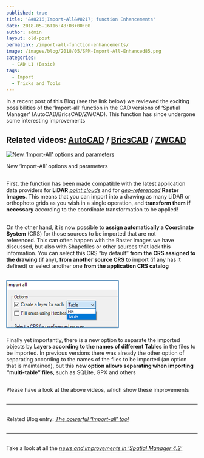 ```yaml
---
published: true
title: '&#8216;Import-All&#8217; function Enhancements'
date: 2018-05-16T16:48:03+00:00
author: admin
layout: old-post
permalink: /import-all-function-enhancements/
image: /images/blog/2018/05/SPM-Import-All-Enhanced85.png
categories:
  - CAD L1 (Basic)
tags:
  - Import
  - Tricks and Tools
---
```

<p>
  In a recent post of this Blog (see the link below) we reviewed the exciting possibilities of the &#8216;Import-all&#8217; function in the CAD versions of &#8216;Spatial Manager&#8217; (AutoCAD/BricsCAD/ZWCAD). This function has since undergone some interesting improvements
</p>

<p>
  <!--more-->
</p>

<h2>
  Related videos: <span><a href="https://youtu.be/XdBP3cM3YjI?rel=0" target="_blank" rel="nofollow"><span>AutoCAD</span></a> </span>/ <span><a href="https://youtu.be/0af1c6E6TcQ?rel=0" target="_blank" rel="nofollow"><span>BricsCAD</span></a> </span>/ <span><a href="https://youtu.be/TD8qnf0uNCs?rel=0" target="_blank" rel="nofollow"><span>ZWCAD</span></a></span>
</h2>

<div>
  <a href="/images/blog/2018/05/Import-All-Enh-SPM.png" target="_blank" rel="nofollow"><img src="/images/blog/2018/05/Import-All-Enh-SPM-1024x475.png" alt="New 'Import-All' options and parameters" width="625" height="290" srcset="/images/blog/2018/05/Import-All-Enh-SPM-1024x475.png 1024w, /images/blog/2018/05/Import-All-Enh-SPM-300x139.png 300w, /images/blog/2018/05/Import-All-Enh-SPM-768x357.png 768w, /images/blog/2018/05/Import-All-Enh-SPM-624x290.png 624w, /images/blog/2018/05/Import-All-Enh-SPM.png 1271w" sizes="(max-width: 625px) 100vw, 625px" /></a>
  
  <p>
    New &#8216;Import-All&#8217; options and parameters
  </p>
</div>

<h2>
</h2>

<p>
  First, the function has been made compatible with the latest application data providers for <strong>LiDAR</strong> <span><em><span><a href="https://en.wikipedia.org/wiki/Lidar" target="_blank" rel="nofollow">point clouds</a></span></em></span> and for <span><em><a href="https://en.wikipedia.org/wiki/Georeferencing" target="_blank" rel="nofollow">geo-referenced</a></em></span> <strong>Raster Images</strong>. This means that you can import into a drawing as many LiDAR or orthophoto grids as you wish in a single operation, and <strong>transform them if necessary</strong> according to the coordinate transformation to be applied!
</p>

<h2>
</h2>

<p>
  On the other hand, it is now possible to <strong>assign automatically a Coordinate System</strong> (CRS) for those sources to be imported that are not referenced. This can often happen with the Raster Images we have discussed, but also with Shapefiles or other sources that lack this information. You can select this CRS &#8220;by default&#8221; <strong>from the CRS assigned to the drawing</strong> (if any), <strong>from another source CRS</strong> to import (if any has it defined) or select another one <strong>from the application CRS catalog</strong>
</p>

<h2>
  <a href="/images/blog/2018/05/Import-all-LayerByTable.png" target="_blank" rel="nofollow"><img src="/images/blog/2018/05/Import-all-LayerByTable.png" alt="Import-all-LayerByTable" width="296" height="126" /></a>
</h2>

<p>
  Finally yet importantly, there is a new option to separate the imported objects by <strong>Layers according to the names of different Tables</strong> in the files to be imported. In previous versions there was already the other option of separating according to the names of the files to be imported (an option that is maintained), but this <strong>new option allows separating when importing &#8220;multi-table&#8221; files</strong>, such as SQLite, GPX and others
</p>

<h2>
</h2>

<h2>
</h2>

<p>
  Please have a look at the above videos, which show these improvements
</p>

<h2>
</h2>

<h2>
</h2>

* * *

<h2>
</h2>

<p>
  Related Blog entry: <a href="/the-powerful-import-all-tool/" target="_blank" rel="nofollow"><span><em>The powerful ‘Import-all’ tool</em></span></a>
</p>

<h2>
</h2>

<h2>
</h2>

* * *

<h2>
</h2>

<p>
  Take a look at all the <span><em><a href="/new-spatial-manager-4-2-released" target="_blank" rel="nofollow"><span>news and improvements in &#8216;Spatial Manager 4.2&#8217;</span></a></em></span>
</p>
